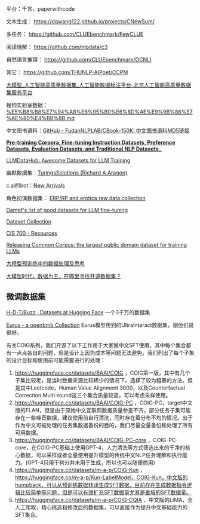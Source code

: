 
平台：千言，paperwithcode


文本生成： https://dqwang122.github.io/projects/CNewSum/

多任务： https://github.com/CLUEbenchmark/FewCLUE

阅读理解： https://github.com/nlpdata/c3

自然语言推理： https://github.com/CLUEbenchmark/OCNLI

其它： https://github.com/THUNLP-AIPoet/CCPM

[大模型\_人工智能高质量数据集\_人工智能数据标注平台-北京人工智能高质量数据集服务平台](http://dataset.baiia.org.cn/datasets/list-5.html)

搜狗实验室数据：[%E5%B8%B8%E7%94%A8%E6%95%B0%E6%8D%AE%E9%9B%86%E7%AE%80%E4%BB%8B.md](https://github.com/duoergun0729/nlp/blob/master/%E5%B8%B8%E7%94%A8%E6%95%B0%E6%8D%AE%E9%9B%86%E7%AE%80%E4%BB%8B.md)

中文图书语料：[GitHub - FudanNLPLAB/CBook-150K: 中文图书语料MD5链接](https://github.com/FudanNLPLAB/CBook-150K)


[**Pre-training Corpora, Fine-tuning Instruction Datasets, Preference Datasets, Evaluation Datasets, and Traditional NLP Datasets**..](https://github.com/lmmlzn/Awesome-LLMs-Datasets)

[LLMDataHub: Awesome Datasets for LLM Training](https://github.com/Zjh-819/LLMDataHub)

幽默数据集：[TuringsSolutions (Richard A Aragon)](https://huggingface.co/TuringsSolutions)

c.ai的bot：[New Arrivals](https://rentry.org/cai-list)

角色扮演数据集： [ERP/RP and erotica raw data collection](https://rentry.org/qib8f)

[Dampf's list of good datasets for LLM fine-tuning](https://rentry.org/datasets-llm)

[Dataset Collection](https://rentry.co/cvmbb)

[CIS 700 - Resources](https://interactive-fiction-class.org/resources.html)

[Releasing Common Corpus: the largest public domain dataset for training LLMs](https://huggingface.co/blog/Pclanglais/common-corpus)

[大模型预训练中的数据处理及思考](https://mp.weixin.qq.com/s/oKMLhw5hk0LP85dtRAzBDg)

[大模型时代，数据为王，在哪里寻找开源数据集？](https://mp.weixin.qq.com/s/ADGg6OCqjFQ-bLE-X-Q9DA)


## 微调数据集

[H-D-T/Buzz · Datasets at Hugging Face](https://huggingface.co/datasets/H-D-T/Buzz) 一个3千万的数据集

[Eurus - a openbmb Collection](https://huggingface.co/collections/openbmb/eurus-660bc40bec5376b3adc9d1c5) Eurus模型用到的UltraInteract数据集，据他们说很好。

有关COIG系列，我们开源了以下工作用于大家做中文SFT使用，其中每个集合都有一点点各自的问题，但是设计上因为成本等问题无法避免，我们列出了每个子集的设计目标和使用前可能需要进行的处理：
1. https://huggingface.co/datasets/BAAI/COIG ，COIG第一版，其中有几个子集比较老，是当时数据来源比较稀少的情况下，选择了较为粗暴的方法。但是其中Leetcode，Human Value Alignment 3000，以及Counterfactual Correction Multi-round这三个集合质量较高，可以考虑采样使用。
2. https://huggingface.co/datasets/BAAI/COIG-PC ，COIG-PC，target中文版的FLAN，但是由于原始中文互联网数据质量参差不齐，部分任务子集可能存在一些噪音数据，建议使用前自行清洗，同时存在着分布不均的情况。出于作为中文可被处理的任务集数据备份的目的，我们尽量全量备份和处理了所有可用数据。
3. https://huggingface.co/datasets/BAAI/COIG-PC-core ，COIG-PC-core，在COIG-PC基础上使用GPT-4，人力清洗等方式筛选出来的干净的核心数据，可以采样或者全量使用提升模型的传统中文NLP任务理解和执行能力。(GPT-4只用于判分并未用于生成，所以也可以随便商用)
4. https://huggingface.co/datasets/m-a-p/COIG-Kun ，https://huggingface.co/m-a-p/Kun-LabelModel，COIG-Kun，中文版的humpback，可以从预训练数据转译生成SFT数据，目前存在生成数据指令逻辑比较简单等问题，但是可以有效扩充SFT数据量尤其是垂域的SFT数据量。
5. https://huggingface.co/datasets/m-a-p/COIG-CQIA ，中文版的LIMA，全人工爬取，精心挑选和修改后的数据集，可以直接作为提升中文基础能力的SFT集合。

